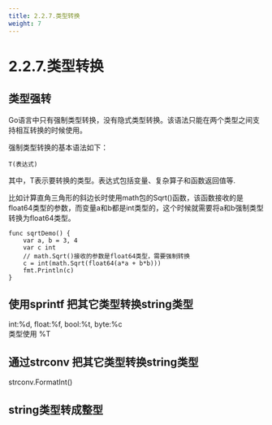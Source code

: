 ```yaml
---
title: 2.2.7.类型转换
weight: 7
---
```


# 2.2.7.类型转换

## 类型强转
Go语言中只有强制类型转换，没有隐式类型转换。该语法只能在两个类型之间支持相互转换的时候使用。

强制类型转换的基本语法如下：

```aidl
T(表达式)
```

其中，T表示要转换的类型。表达式包括变量、复杂算子和函数返回值等.

比如计算直角三角形的斜边长时使用math包的Sqrt()函数，该函数接收的是float64类型的参数，而变量a和b都是int类型的，这个时候就需要将a和b强制类型转换为float64类型。

```aidl
func sqrtDemo() {
	var a, b = 3, 4
	var c int
	// math.Sqrt()接收的参数是float64类型，需要强制转换
	c = int(math.Sqrt(float64(a*a + b*b)))
	fmt.Println(c)
}
```

## 使用sprintf 把其它类型转换string类型
int:%d, float:%f, bool:%t, byte:%c  
类型使用 %T

## 通过strconv 把其它类型转换string类型

strconv.FormatInt()


## string类型转成整型

